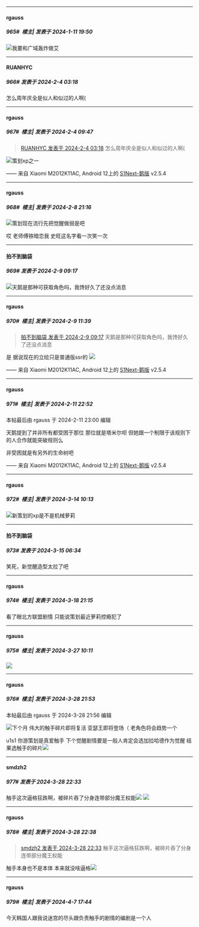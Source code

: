 
*****

####  rgauss  
##### 965#         楼主| 发表于 2024-1-11 19:50

<img src="https://static.saraba1st.com/image/smiley/face2017/066.png" referrerpolicy="no-referrer">我要和广域轰炸做艾

*****

####  RUANHYC  
##### 966#       发表于 2024-2-4 03:18

怎么周年庆全是似人和似过的人啊(


*****

####  rgauss  
##### 967#         楼主| 发表于 2024-2-4 09:47

<blockquote><a href="httphttps://bbs.saraba1st.com/2b/forum.php?mod=redirect&amp;goto=findpost&amp;pid=63875148&amp;ptid=2028054" target="_blank">RUANHYC 发表于 2024-2-4 03:18</a>
怎么周年庆全是似人和似过的人啊(</blockquote>
<img src="https://static.saraba1st.com/image/smiley/face2017/067.png" referrerpolicy="no-referrer">策划xp之一

—— 来自 Xiaomi M2012K11AC, Android 12上的 [S1Next-鹅版](https://github.com/ykrank/S1-Next/releases) v2.5.4

*****

####  rgauss  
##### 968#         楼主| 发表于 2024-2-8 21:16

<img src="https://static.saraba1st.com/image/smiley/face2017/213.gif" referrerpolicy="no-referrer">策划现在流行先把觉醒做弱是吧

哎 老师傅铁暗恋我 史旺这名字看一次笑一次


*****

####  拍不到脑袋  
##### 969#       发表于 2024-2-9 09:17

<img src="https://static.saraba1st.com/image/smiley/face2017/004.gif" referrerpolicy="no-referrer">天鹅是那种可获取角色吗，我馋好久了还没点消息


*****

####  rgauss  
##### 970#         楼主| 发表于 2024-2-9 11:39

<blockquote><a href="httphttps://bbs.saraba1st.com/2b/forum.php?mod=redirect&amp;goto=findpost&amp;pid=63920550&amp;ptid=2028054" target="_blank">拍不到脑袋 发表于 2024-2-9 09:17</a>
天鹅是那种可获取角色吗，我馋好久了还没点消息</blockquote>
是 据说现在的立绘只是普通版ssr的 <img src="https://static.saraba1st.com/image/smiley/face2017/067.png" referrerpolicy="no-referrer">

—— 来自 Xiaomi M2012K11AC, Android 12上的 [S1Next-鹅版](https://github.com/ykrank/S1-Next/releases) v2.5.4


*****

####  rgauss  
##### 971#         楼主| 发表于 2024-2-11 22:52

 本帖最后由 rgauss 于 2024-2-11 23:00 编辑 

天鹅提到了并非所有都受困于那位 
那位就是塔米尔呗 但她跟一个制限于该规则下的人合作就能突破规则么

非受困就是有另外的生命树吧

—— 来自 Xiaomi M2012K11AC, Android 12上的 [S1Next-鹅版](https://github.com/ykrank/S1-Next/releases) v2.5.4

*****

####  rgauss  
##### 972#         楼主| 发表于 2024-3-14 10:13

<img src="https://static.saraba1st.com/image/smiley/face2017/261.png" referrerpolicy="no-referrer">新策划的xp是不是机械萝莉


*****

####  拍不到脑袋  
##### 973#       发表于 2024-3-15 06:34

笑死，新觉醒造型太拉了吧

*****

####  rgauss  
##### 974#         楼主| 发表于 2024-3-18 21:15

看了眼北方联盟剧情 只能说策划最近萝莉控瘾犯了

*****

####  rgauss  
##### 975#         楼主| 发表于 2024-3-27 10:11

<img src="https://p.sda1.dev/16/b397cbcc478a006bb6cb948e1dfdcb42/1000002604.jpg" referrerpolicy="no-referrer">


*****

####  rgauss  
##### 976#         楼主| 发表于 2024-3-28 21:53

 本帖最后由 rgauss 于 2024-3-28 21:56 编辑 

<img src="https://static.saraba1st.com/image/smiley/face2017/072.png" referrerpolicy="no-referrer">下个月 伟大的触手碎片即将复活 亚瑟王即将登场（ 老角色将会趋势一个

u1s1 你游策划是真爱触手 下个觉醒剧情要是一般人肯定会选加拉哈德作为觉醒 结果选触手的碎片<img src="https://static.saraba1st.com/image/smiley/face2017/067.png" referrerpolicy="no-referrer"> 


*****

####  smdzh2  
##### 977#       发表于 2024-3-28 22:33

触手这次逼格狂跌啊，被碎片吞了分身连带部分魔王权能<img src="https://static.saraba1st.com/image/smiley/face2017/067.png" referrerpolicy="no-referrer">
<img src="https://p.sda1.dev/16/dc2426344c4e6347b8a8f31e45d39a8e/54CDFEA072E63E80AADA3A11AADCD452_edit_77673981202209.jpg" referrerpolicy="no-referrer">


*****

####  rgauss  
##### 978#         楼主| 发表于 2024-3-28 22:38

<blockquote><a href="httphttps://bbs.saraba1st.com/2b/forum.php?mod=redirect&amp;goto=findpost&amp;pid=64411215&amp;ptid=2028054" target="_blank">smdzh2 发表于 2024-3-28 22:33</a>
触手这次逼格狂跌啊，被碎片吞了分身连带部分魔王权能</blockquote>
触手本身也不是本体 本来就没啥逼格<img src="https://static.saraba1st.com/image/smiley/face2017/037.png" referrerpolicy="no-referrer">

*****

####  rgauss  
##### 979#         楼主| 发表于 2024-4-7 17:44

今天韩国人跟我说迷宫的尽头跟负责触手的剧情的编剧是一个人

